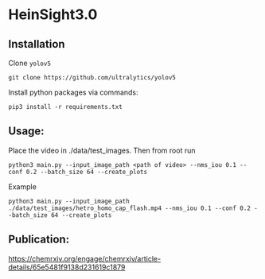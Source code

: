 # HeinSight3.0





## Installation
Clone `yolov5`
```
git clone https://github.com/ultralytics/yolov5
```
Install python packages via commands:
```
pip3 install -r requirements.txt
```

## Usage:
Place the video in ./data/test_images.
Then from root run
```
python3 main.py --input_image_path <path of video> --nms_iou 0.1 --conf 0.2 --batch_size 64 --create_plots

```
Example
```
python3 main.py --input_image_path ./data/test_images/hetro_homo_cap_flash.mp4 --nms_iou 0.1 --conf 0.2 --batch_size 64 --create_plots
```

## Publication:
https://chemrxiv.org/engage/chemrxiv/article-details/65e5481f9138d231619c1879
